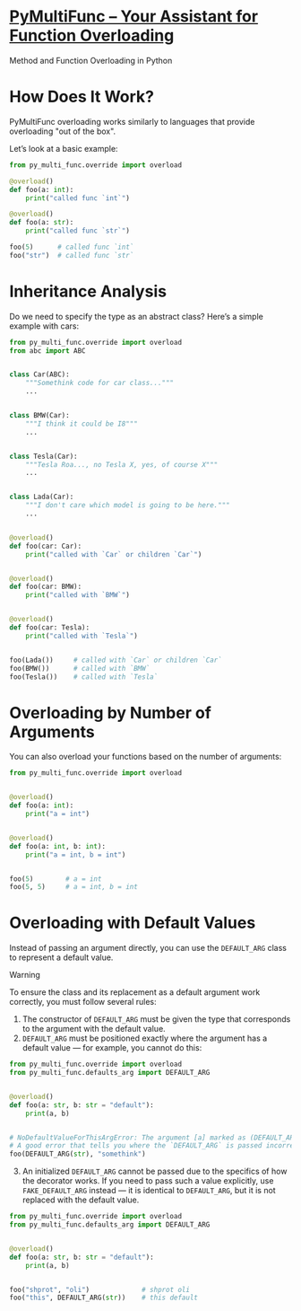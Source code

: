 # [PyMultiFunc – Your Assistant for Function Overloading](https://github.com/Shprotoli/PyMultiFunc)

Method and Function Overloading in Python

# How Does It Work?

PyMultiFunc overloading works similarly to languages that provide overloading "out of the box".

Let’s look at a basic example:
```python
from py_multi_func.override import overload

@overload()
def foo(a: int):
    print("called func `int`")

@overload()
def foo(a: str):
    print("called func `str`")

foo(5)      # called func `int`
foo("str")  # called func `str`
```

# Inheritance Analysis

Do we need to specify the type as an abstract class?
Here’s a simple example with cars:
```python
from py_multi_func.override import overload
from abc import ABC


class Car(ABC):
    """Somethink code for car class..."""
    ...


class BMW(Car):
    """I think it could be I8"""
    ...


class Tesla(Car):
    """Tesla Roa..., no Tesla X, yes, of course X"""
    ...


class Lada(Car):
    """I don't care which model is going to be here."""
    ...


@overload()
def foo(car: Car):
    print("called with `Car` or children `Car`")


@overload()
def foo(car: BMW):
    print("called with `BMW`")


@overload()
def foo(car: Tesla):
    print("called with `Tesla`")


foo(Lada())     # called with `Car` or children `Car`
foo(BMW())      # called with `BMW`
foo(Tesla())    # called with `Tesla`
```

# Overloading by Number of Arguments

You can also overload your functions based on the number of arguments:
```python
from py_multi_func.override import overload


@overload()
def foo(a: int):
    print("a = int")


@overload()
def foo(a: int, b: int):
    print("a = int, b = int")


foo(5)        # a = int
foo(5, 5)     # a = int, b = int
```

# Overloading with Default Values

Instead of passing an argument directly, you can use the `DEFAULT_ARG` class to represent a default value.
> [!WARNING]
> To ensure the class and its replacement as a default argument work correctly, you must follow several rules:
> 1. The constructor of `DEFAULT_ARG` must be given the type that corresponds to the argument with the default value.
> 2. `DEFAULT_ARG` must be positioned exactly where the argument has a default value — for example, you cannot do this:
> ```python
> from py_multi_func.override import overload
> from py_multi_func.defaults_arg import DEFAULT_ARG
>
>
> @overload()
> def foo(a: str, b: str = "default"):
>     print(a, b)
>
> 
> # NoDefaultValueForThisArgError: The argument [a] marked as (DEFAULT_ARG) does not have a default value.
> # A good error that tells you where the `DEFAULT_ARG` is passed incorrectly
> foo(DEFAULT_ARG(str), "somethink") 
> ```
> 3. An initialized `DEFAULT_ARG` cannot be passed due to the specifics of how the decorator works.
> If you need to pass such a value explicitly, use `FAKE_DEFAULT_ARG` instead — it is identical to `DEFAULT_ARG`, but it is not replaced with the default value.

```python
from py_multi_func.override import overload
from py_multi_func.defaults_arg import DEFAULT_ARG


@overload()
def foo(a: str, b: str = "default"):
    print(a, b)


foo("shprot", "oli")             # shprot oli
foo("this", DEFAULT_ARG(str))    # this default
```
